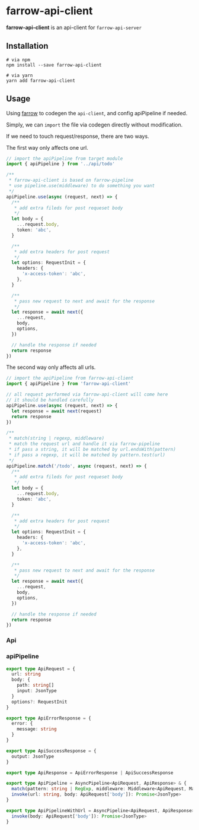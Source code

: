 # farrow-api-client

**farrow-api-client** is an api-client for `farrow-api-server`

## Installation

```shell
# via npm
npm install --save farrow-api-client

# via yarn
yarn add farrow-api-client
```

## Usage

Using [farrow](../farrow/README.md#example) to codegen the `api-client`, and config apiPipeline if needed.

Simply, we can `import` the file via codegen directly without modification.

If we need to touch request/response, there are two ways.

The first way only affects one url.

```typescript
// import the apiPipeline from target module
import { apiPipeline } from '../api/todo'

/**
 * farrow-api-client is based on farrow-pipeline
 * use pipeline.use(middleware) to do something you want
 */
apiPipeline.use(async (request, next) => {
  /**
   * add extra fileds for post requeset body
   */
  let body = {
    ...request.body,
    token: 'abc',
  }

  /**
   * add extra headers for post request
   */
  let options: RequestInit = {
    headers: {
      'x-access-token': 'abc',
    },
  }

  /**
   * pass new request to next and await for the response
   */
  let response = await next({
    ...request,
    body,
    options,
  })

  // handle the response if needed
  return response
})
```

The second way only affects all urls.

```typescript
// import the apiPipeline from farrow-api-client
import { apiPipeline } from 'farrow-api-client'

// all request performed via farrow-api-client will come here
// it should be handled carefully
apiPipeline.use(async (request, next) => {
  let response = await next(request)
  return response
})

/**
 * match(string | regexp, middleware)
 * match the request url and handle it via farrow-pipeline
 * if pass a string, it will be matched by url.endsWith(pattern)
 * if pass a regexp, it will be matched by pattern.test(url)
 */
apiPipeline.match('/todo', async (request, next) => {
  /**
   * add extra fileds for post requeset body
   */
  let body = {
    ...request.body,
    token: 'abc',
  }

  /**
   * add extra headers for post request
   */
  let options: RequestInit = {
    headers: {
      'x-access-token': 'abc',
    },
  }

  /**
   * pass new request to next and await for the response
   */
  let response = await next({
    ...request,
    body,
    options,
  })

  // handle the response if needed
  return response
})
```

### Api

### apiPipeline

```typescript
export type ApiRequest = {
  url: string
  body: {
    path: string[]
    input: JsonType
  }
  options?: RequestInit
}

export type ApiErrorResponse = {
  error: {
    message: string
  }
}

export type ApiSuccessResponse = {
  output: JsonType
}

export type ApiResponse = ApiErrorResponse | ApiSuccessResponse

export type ApiPipeline = AsyncPipeline<ApiRequest, ApiResponse> & {
  match(pattern: string | RegExp, middleware: Middleware<ApiRequest, MaybeAsync<ApiResponse>>): void
  invoke(url: string, body: ApiRequest['body']): Promise<JsonType>
}

export type ApiPipelineWithUrl = AsyncPipeline<ApiRequest, ApiResponse> & {
  invoke(body: ApiRequest['body']): Promise<JsonType>
}
```
